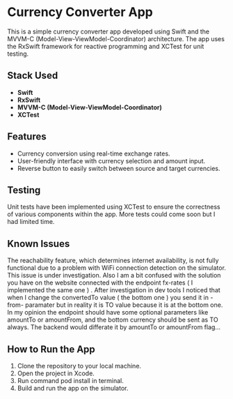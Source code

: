 # Currency Converter App

This is a simple currency converter app developed using Swift and the MVVM-C (Model-View-ViewModel-Coordinator) architecture. The app uses the RxSwift framework for reactive programming and XCTest for unit testing.

## Stack Used
- **Swift**
- **RxSwift**
- **MVVM-C (Model-View-ViewModel-Coordinator)**
- **XCTest**

## Features
- Currency conversion using real-time exchange rates.
- User-friendly interface with currency selection and amount input.
- Reverse button to easily switch between source and target currencies.

## Testing
Unit tests have been implemented using XCTest to ensure the correctness of various components within the app. More tests could come soon but I had limited time.

## Known Issues
The reachability feature, which determines internet availability, is not fully functional due to a problem with WiFi connection detection on the simulator. This issue is under investigation. 
Also I am a bit confused with the solution you have on the website connected with the endpoint fx-rates ( I implemented the same one ) . After investigation in dev tools I noticed that when I change the convertedTo value ( the bottom one ) you send it in -from- paramater but in reality it is TO value because it is at the bottom one. In my opinion the endpoint should have some optional parameters like amountTo or amountFrom, and the bottom currency should be sent as TO always. The backend would differate it by amountTo or amountFrom flag...

## How to Run the App
1. Clone the repository to your local machine.
2. Open the project in Xcode.
3. Run command pod install in terminal.
4. Build and run the app on the simulator.
